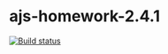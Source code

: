 # ajs-homework-2.4.1
[![Build status](https://ci.appveyor.com/api/projects/status/jik2lxxpil3njuif?svg=true)](https://ci.appveyor.com/project/victorkron/ajs-homework-2-4-1)
